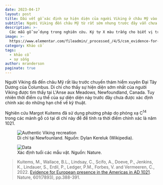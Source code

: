 ```yaml
---
date: 2023-04-17
layout: post
title: Dấu vết gỗ xác định sự hiện diện của người Viking ở châu Mỹ vào năm 1021
subtitle: Người Viking đến châu Mỹ từ rất sớm nhưng trước đây vẫn chưa xác định được thời gian cụ thể. Nghiên cứu đo phóng xạ carbon cho thấy thời điếm đó cách đây hơn 1000 năm.
description: >-
  Các mẫu gỗ sử dụng trong nghiên cứu. Ký tự X màu trắng cho biết vị trí lấy mẫu. Nguồn: Kuitems (Nature).
image: >-
  https://www.elementar.com/fileadmin/_processed_/4/5/csm_evidence-for-european-presence-in-the-Americas-in-ad-1021_852efe4971.jpg
category: Khảo cổ
tags:
  - khảo cổ
  - sự sống
author: mranderson
paginate: true
---
```


Người Viking đã đến châu Mỹ rất lâu trước chuyến thám hiểm xuyên Đại Tây Dương của Columbus. Di chỉ cho thấy sự hiện diện sớm nhất của người Viking được tìm thấy tại L'Anse aux Meadows, Newfoundland, Canada. Tuy nhiên thời điểm cụ thể của sự diện diện này trước đây chưa được xác định chính xác do những hạn chế về kỹ thuật.

Nghiên cứu Margot Kuitems đã sử dụng phương pháp do phóng xạ C<sup>14</sup> trong các mảnh gỗ có tại di chỉ này để để tính ra thời điếm chính xác là năm 1021. 


<figure>
  <img src="https://upload.wikimedia.org/wikipedia/commons/thumb/6/68/Authentic_Viking_recreation.jpg/1920px-Authentic_Viking_recreation.jpg" alt="Authentic Viking recreation">
  <figcaption>Di chỉ tại Newfounland. Nguồn: Dylan Kereluk (Wikipedia).</figcaption>
</figure>


<figure>
  <img src="https://media.springernature.com/full/springer-static/image/art%3A10.1038%2Fs41586-021-03972-8/MediaObjects/41586_2021_3972_Fig1_HTML.png?as=webp" alt="Data">
  <figcaption>Xác định tuổi các mẫu vật. Nguồn: Nature.</figcaption>
</figure>



> Kuitems, M., Wallace, B.L., Lindsay, C., Scifo, A., Doeve, P., Jenkins, K., Lindauer, S., Erdil, P., Ledger, P.M., Forbes, V. and Vermeeren, C., 2022. [Evidence for European presence in the Americas in AD 1021](https://doi.org/10.1038/s41586-021-03972-8). Nature, 601(7893), pp.388-391.




